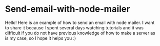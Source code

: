 # Send-email-with-node-mailer
Hello! 
Here is an example of how to send an email with node mailer. 
I want to share it because I spent several days watching tutorials and it was difficult if you do not have previous knowledge of how to make a server as is my case,
so I hope it helps you :)
